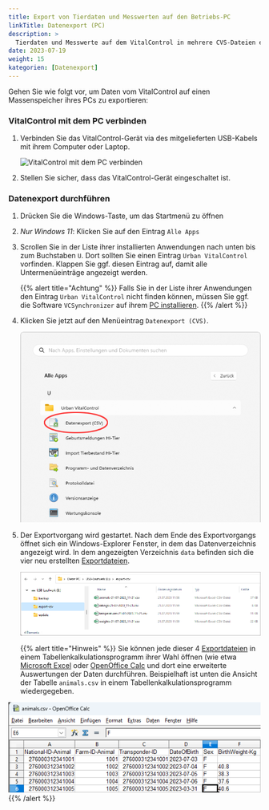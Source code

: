 ```yaml
---
title: Export von Tierdaten und Messwerten auf den Betriebs-PC
linkTitle: Datenexport (PC)
description: >
  Tierdaten und Messwerte auf dem VitalControl in mehrere CVS-Dateien exportieren
date: 2023-07-19
weight: 15
kategorien: [Datenexport]
---
```

Gehen Sie wie folgt vor, um Daten vom VitalControl auf einen Massenspeicher ihres PCs zu exportieren:

### VitalControl mit dem PC verbinden

1. Verbinden Sie das VitalControl-Gerät via des mitgelieferten USB-Kabels mit ihrem Computer oder Laptop.

   ![VitalControl mit dem PC verbinden](/images/synchronisation/connect-to-pc.svg "VitalControl mit PC koppeln")

1. Stellen Sie sicher, dass das VitalControl-Gerät eingeschaltet ist.

### Datenexport durchführen

1. Drücken Sie die Windows-Taste, um das Startmenü zu öffnen

1. *Nur Windows 11*: Klicken Sie auf den Eintrag `Alle Apps`

1. Scrollen Sie in der Liste ihrer installierten Anwendungen nach unten bis zum Buchstaben `U`. Dort sollten Sie einen Eintrag `Urban VitalControl` vorfinden. Klappen Sie ggf. diesen Eintrag auf, damit alle Untermenüeinträge angezeigt werden.

   {{% alert title="Achtung" %}}
  Falls Sie in der Liste ihrer Anwendungen den Eintrag `Urban VitalControl` nicht finden können, müssen Sie ggf. die Software `VCSynchronizer` auf ihrem [PC installieren](../vcsynchronizer/installation/).
   {{% /alert %}}

1. Klicken Sie jetzt auf den Menüeintrag `Datenexport (CVS)`.

   ![Windows Startmenü, Eintrag für Urban VitalControl (VCSynchronizer)](../vcsynchronizer/images/datenexport/datenexport.png "Windows Startmenü, VitalControl")

1. Der Exportvorgang wird gestartet. Nach dem Ende des Exportvorgangs öffnet sich ein Windows-Explorer Fenster, in dem das Datenverzeichnis angezeigt wird. In dem angezeigten Verzeichnis `data` befinden sich die vier neu erstellten [Exportdateien](../../datenexport/exportdateien/).

   ![Lokales Datenverzeichnis mit Exportdateien](../../datenexport/images/exportdateien.png "Exportdateien, lokal gespeichert")

   {{% alert title="Hinweis" %}}
  Sie können jede dieser 4 [Exportdateien](../../datenexport/exportdateien/) in einem Tabellenkalkulationsprogramm ihrer Wahl öffnen (wie etwa [Microsoft Excel](https://products.office.com/excel) oder [OpenOffice Calc](https://www.openoffice.org/de/) und dort eine erweiterte Auswertungen der Daten durchführen. Beispielhaft ist unten die Ansicht der Tabelle `animals.csv` in einem Tabellenkalkulationsprogramm wiedergegeben.

  ![Exportierte Tierdaten, geöffnet in Tabellenkalkulationsprogramm](../../datenexport/images/tiere.png "Tabellenkalkulationsprogramm mit Tierdaten")
   {{% /alert %}}
